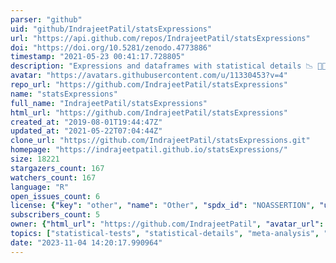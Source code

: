 ```yaml
---
parser: "github"
uid: "github/IndrajeetPatil/statsExpressions"
url: "https://api.github.com/repos/IndrajeetPatil/statsExpressions"
doi: "https://doi.org/10.5281/zenodo.4773886"
timestamp: "2021-05-23 00:41:17.728805"
description: "Expressions and dataframes with statistical details 📉 📜🔣✅"
avatar: "https://avatars.githubusercontent.com/u/11330453?v=4"
repo_url: "https://github.com/IndrajeetPatil/statsExpressions"
name: "statsExpressions"
full_name: "IndrajeetPatil/statsExpressions"
html_url: "https://github.com/IndrajeetPatil/statsExpressions"
created_at: "2019-08-01T19:44:47Z"
updated_at: "2021-05-22T07:04:44Z"
clone_url: "https://github.com/IndrajeetPatil/statsExpressions.git"
homepage: "https://indrajeetpatil.github.io/statsExpressions/"
size: 18221
stargazers_count: 167
watchers_count: 167
language: "R"
open_issues_count: 6
license: {"key": "other", "name": "Other", "spdx_id": "NOASSERTION", "url": null, "node_id": "MDc6TGljZW5zZTA="}
subscribers_count: 5
owner: {"html_url": "https://github.com/IndrajeetPatil", "avatar_url": "https://avatars.githubusercontent.com/u/11330453?v=4", "login": "IndrajeetPatil", "type": "User"}
topics: ["statistical-tests", "statistical-details", "meta-analysis", "contingency-table", "robust", "correlation", "parametric", "bayesian-inference", "bayesian-statistics", "robust-statistics", "effectsize", "tidy"]
date: "2023-11-04 14:20:17.990964"
---
```

